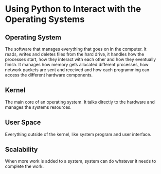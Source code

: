 # Using Python to Interact with the Operating Systems

## Operating System

The software that manages everything that goes on in the computer. It reads, writes and deletes files from the hard drive, it handles how the processes start, how they interact with each other and how they eventually finish. It manages how memory gets allocated different processes, how network packets are sent and received and how each programming can access the different hardware components.

## Kernel

The main core of an operating system. It talks directly to the hardware and manages the systems resources.

## User Space

Everything outside of the kernel, like system program and user interface.

## Scalability

When more work is added to a system, system can do whatever it needs to complete the work.
